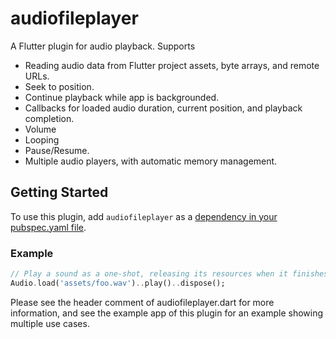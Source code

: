 # audiofileplayer

A Flutter plugin for audio playback. 
Supports 
  * Reading audio data from Flutter project assets, byte arrays, and remote URLs. 
  * Seek to position.
  * Continue playback while app is backgrounded.
  * Callbacks for loaded audio duration, current position, and playback completion.
  * Volume
  * Looping
  * Pause/Resume.
  * Multiple audio players, with automatic memory management.

## Getting Started

To use this plugin, add `audiofileplayer` as a [dependency in your pubspec.yaml file](https://flutter.io/platform-plugins/).

### Example

``` dart
// Play a sound as a one-shot, releasing its resources when it finishes playing.
Audio.load('assets/foo.wav')..play()..dispose();
```

Please see the header comment of audiofileplayer.dart for more information, and see the example app of this plugin for an example showing multiple use cases.
